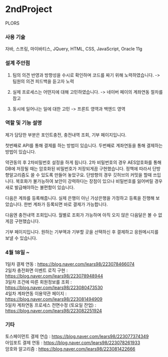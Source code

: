 # 2ndProject
PLORS

### 사용 기술
자바, 스프링, 마이바티스, JQuery, HTML, CSS, JavaScript, Oracle 11g

### 설계 주안점
<p>
  

  1. 팀의 의견 반영과 방향성을 수시로 확인하며 코드를 짜기 위해 노력하였습니다.
  ->팀원의 의견 피드백을 듣고자 노력

  2. 실제 프로세스는 어떤지에 대해 고민하였습니다.
  -> 네이버 페이의 계좌연동 절차를 참고

  3. 동시에 일어나는 일에 대한 고민
  -> 프론트 영역과 백엔드 영역
</p>

### 역할 및 기능 설명
<p>
제가 담당한 부분은 포인트충전, 충전내역 조회, 기부 페이지입니다.

첫번째로 API를 통해 결제를 하는 방법이 있습니다.
두번째로 계좌연동을 통해 결제하는 방법이 있습니다.

약관동의 후 2차비밀번호 설정을 하게 됩니다.
2차 비밀번호의 경우 AES암호화를 통해 DB에 저장될 때는 암호화된 비밀번호가 저장되게끔 구현했습니다.
정책에 따라서 단방향알고리즘도 쓸 수 있도록 만들어 놓았구요.
단방향의 경우 깃허브의 커밋을 할때 쓰입니다. 복호화가 불가능하여 
보안이 강력하다는 장점이 있으나 비밀번호를 잃어버릴 경우 새로 발급해야하는
불편함이 있습니다.

다음은 계좌를 등록해줍니다.
실제 은행이 아닌 가상은행을 가정하고 등록을 진행해 보았습니다.
한번 계좌가 등록되면 바로 결제가 가능합니다.

다음엔 충전내역 조회입니다.
월별로 조회가 가능하며 아직 오지 않은 다음달은 볼 수 없게끔 구현했습니다.

기부 페이지입니다.
원하는 기부액과 기부할 곳을 선택하신 후 결제하고 응원메시지를 보낼 수 있습니다.
  

</p>





### 4월 18일 ~ 
1일차 결제 연동 : https://blog.naver.com/lears98/223078466074<br>
2일차 충전화면 이벤트 로직 구현 : https://blog.naver.com/lears98/223078948944<br>
3일차 조건에 따른 회원정보를 조회 : https://blog.naver.com/lears98/223080473530<br>
4일차 계좌연동 이용약관 페이지 : https://blog.naver.com/lears98/223081494909<br>
5일차 계좌연동 프로세스 전면수정 (토요일 잔업)  : https://blog.naver.com/lears98/223082251924<br>

### 기타
토스페이먼트 결제 연습 : https://blog.naver.com/lears98/223077374349<br>
아임포트 결제 연동 : https://blog.naver.com/lears98/223078261933<br>
암호와 알고리즘 : https://blog.naver.com/lears98/223081422666

